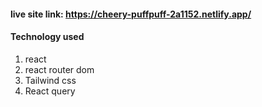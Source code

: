 #### live site link: https://cheery-puffpuff-2a1152.netlify.app/

#### Technology used
1. react
2. react router dom
3. Tailwind css
4. React query